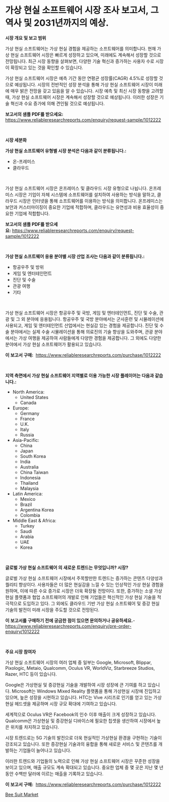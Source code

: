 <p><h1>가상 현실 소프트웨어 시장 조사 보고서, 그 역사 및 2031년까지의 예상.</h1></p><p><strong>시장 개요 및 보고 범위</strong></p>
<p><p>가상 현실 소프트웨어는 가상 현실 경험을 제공하는 소프트웨어를 의미합니다. 현재 가상 현실 소프트웨어 시장은 빠르게 성장하고 있으며, 미래에도 계속해서 성장할 것으로 전망됩니다. 최근 시장 동향을 살펴보면, 다양한 기술 혁신과 증가하는 사용자 수로 시장이 확장되고 있는 것을 확인할 수 있습니다.</p><p>가상 현실 소프트웨어 시장은 예측 기간 동안 연평균 성장률(CAGR) 4.5%로 성장할 것으로 예상됩니다. 시장의 전반적인 성장 분석을 통해 가상 현실 소프트웨어 시장이 미래에 매우 밝은 전망을 갖고 있음을 알 수 있습니다. 시장 예측 및 최신 시장 동향을 고려할 때, 가상 현실 소프트웨어 시장은 계속해서 성장할 것으로 예상됩니다. 이러한 성장은 기술 혁신과 수요 증가에 의해 견인될 것으로 예상됩니다.</p></p>
<p><strong>보고서의 샘플 PDF를 받으세요:</strong> <a href="https://www.reliableresearchreports.com/enquiry/request-sample/1012222">https://www.reliableresearchreports.com/enquiry/request-sample/1012222</a></p>
<p>&nbsp;</p>
<p><strong>시장 세분화</strong></p>
<p><strong>가상 현실 소프트웨어 유형별 시장 분석은 다음과 같이 분류됩니다.:</strong></p>
<p><ul><li>온-프레미스</li><li>클라우드</li></ul></p>
<p>&nbsp;</p>
<p><p>가상 현실 소프트웨어 시장은 온프레미스 및 클라우드 시장 유형으로 나뉩니다. 온프레미스 시장은 기업이 자체 시스템에 소프트웨어를 설치하여 사용하는 방식을 말하고, 클라우드 시장은 인터넷을 통해 소프트웨어를 이용하는 방식을 의미합니다. 온프레미스는 보안과 커스터마이징이 중요한 기업에 적합하며, 클라우드는 유연성과 비용 효율성이 중요한 기업에 적합합니다.</p></p>
<p><strong>보고서의 샘플 PDF를 받으세요:</strong>&nbsp;<a href="https://www.reliableresearchreports.com/enquiry/request-sample/1012222">https://www.reliableresearchreports.com/enquiry/request-sample/1012222</a></p>
<p>&nbsp;</p>
<p><strong> 가상 현실 소프트웨어 응용 분야별 시장 산업 조사는 다음과 같이 분류됩니다.:</strong></p>
<p><ul><li>항공우주 및 방위</li><li>게임 및 엔터테인먼트</li><li>진단 및 수술</li><li>관광 여행</li><li>기타</li></ul></p>
<p>&nbsp;</p>
<p><p>가상 현실 소프트웨어 시장은 항공우주 및 국방, 게임 및 엔터테인먼트, 진단 및 수술, 관광 및 그 외 분야에 응용됩니다. 항공우주 및 국방 분야에서는 군사훈련 및 시뮬레이션에 사용되고, 게임 및 엔터테인먼트 산업에서는 현실감 있는 경험을 제공합니다. 진단 및 수술 분야에서는 실제 수술 시뮬레이션을 통해 의료진의 기술 향상을 도와주며, 관광 분야에서는 가상 여행을 제공하여 사람들에게 다양한 경험을 제공합니다. 그 외에도 다양한 분야에서 가상 현실 소프트웨어가 활용되고 있습니다.</p></p>
<p><strong>이 보고서 구매:</strong>&nbsp; <a href="https://www.reliableresearchreports.com/purchase/1012222">https://www.reliableresearchreports.com/purchase/1012222</a></p>
<p>&nbsp;</p>
<p><strong>지역 측면에서 가상 현실 소프트웨어 지역별로 이용 가능한 시장 플레이어는 다음과 같습니다.:</strong></p>
<p><ul>
    <li>
        North America:
        <ul>
            <li>United States</li>
            <li>Canada</li>
        </ul>
    </li>
    <li>
        Europe:
        <ul>
            <li>Germany</li>
            <li>France</li>
            <li>U.K.</li>
            <li>Italy</li>
            <li>Russia</li>
        </ul>
    </li>
    <li>
        Asia-Pacific:
        <ul>
            <li>China</li>
            <li>Japan</li>
            <li>South Korea</li>
            <li>India</li>
            <li>Australia</li>
            <li>China Taiwan</li>
            <li>Indonesia</li>
            <li>Thailand</li>
            <li>Malaysia</li>
        </ul>
    </li>
    <li>
        Latin America:
        <ul>
            <li>Mexico</li>
            <li>Brazil</li>
            <li>Argentina Korea</li>
            <li>Colombia</li>
        </ul>
    </li>
    <li>
        Middle East & Africa:
        <ul>
            <li>Turkey</li>
            <li>Saudi</li>
            <li>Arabia</li>
            <li>UAE</li>
            <li>Korea</li>
        </ul>
    </li>
    </ul></p>
<p>&nbsp;</p>
<p><strong>글로벌 가상 현실 소프트웨어 의 새로운 트렌드는 무엇입니까? 시장?</strong></p>
<p><p>글로벌 가상 현실 소프트웨어 시장에서 주목할만한 트렌드는 증가하는 콘텐츠 다양성과 퀄리티 향상이다. 사용자들은 더 많은 현실감을 느낄 수 있는 인상적인 가상 현실 경험을 원하며, 이에 따른 수요 증가로 시장은 더욱 확장될 전망이다. 또한, 증가하는 소셜 가상 현실 플랫폼과 협업 소프트웨어의 개발로 인해 기업들은 혁신적인 가상 현실 기술을 적극적으로 도입하고 있다. 그 외에도 클라우드 기반 가상 현실 소프트웨어 및 증강 현실 기술의 발전이 미래 시장을 주도할 것으로 전망된다.</p></p>
<p><strong>이 보고서를 구매하기 전에 궁금한 점이 있으면 문의하거나 공유하세요.</strong>- <a href="https://www.reliableresearchreports.com/enquiry/pre-order-enquiry/1012222">https://www.reliableresearchreports.com/enquiry/pre-order-enquiry/1012222</a></p>
<p>&nbsp;</p>
<p><strong>주요 시장 참여자</strong></p>
<p><p>가상 현실 소프트웨어 시장의 여러 업체 중 일부는 Google, Microsoft, Blippar, Pixologic, Metaio, Qualcomm, Oculus VR, WorldViz, Starbreeze Studios, Razer, HTC 등이 있습니다. </p><p>Google은 가상현실 및 증강현실 기술을 개발하여 시장 성장에 큰 기여를 하고 있습니다. Microsoft는 Windows Mixed Reality 플랫폼을 통해 가상현실 시장에 진입하고 있으며, 높은 성장을 시현하고 있습니다. HTC는 Vive 시리즈로 인기를 얻고 있는 가상현실 헤드셋을 제공하며 시장 규모 확대에 기여하고 있습니다.</p><p>세계적으로 Oculus VR은 Facebook의 인수 이후 매출이 크게 성장하고 있습니다. Qualcomm은 가상현실 및 증강현실 디바이스에 필요한 칩셋을 생산하여 시장에서 높은 위치를 차지하고 있습니다.</p><p>시장 트렌드로는 5G 기술의 발전으로 더욱 현실적인 가상현실 환경을 구현하는 기술이 강조되고 있습니다. 또한 증강현실 기술과의 융합을 통해 새로운 서비스 및 콘텐츠를 개발하는 기업들이 늘어나고 있습니다.</p><p>이러한 트렌드와 기업들의 노력으로 인해 가상 현실 소프트웨어 시장은 꾸준한 성장을 보이고 있으며, 매출 규모도 계속 확대되고 있습니다. 중요한 업체 중 몇 곳은 지난 몇 년 동안 수백만 달러에 이르는 매출을 기록하고 있습니다.</p></p>
<p><strong>이 보고서 구매:</strong>&nbsp;&nbsp;<a href="https://www.reliableresearchreports.com/purchase/1012222">https://www.reliableresearchreports.com/purchase/1012222</a></p>
<p><p><a href="https://github.com/RichRobinson5/Market-Research-Report-List-4/blob/main/bee-suit-market.md">Bee Suit Market</a></p></p>
